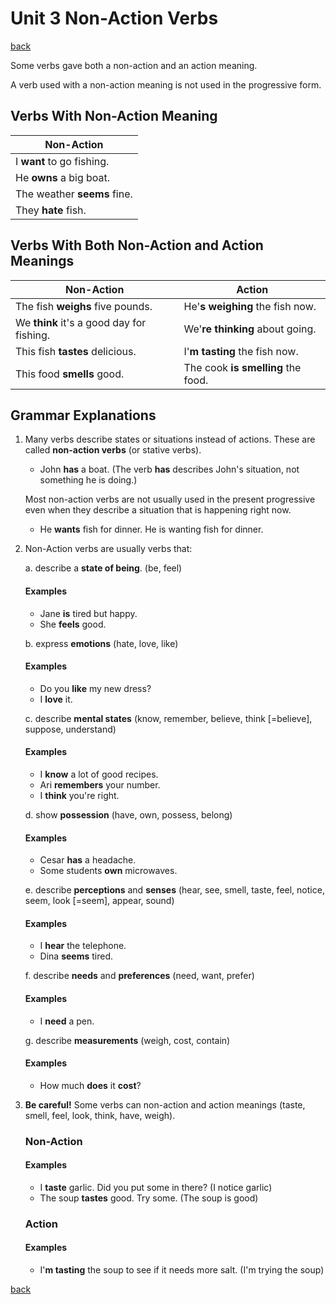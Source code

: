 # Unit 3 Non-Action Verbs

[back](../README.md)

Some verbs gave both a non-action and an action meaning.

A verb used with a non-action meaning is not used in the progressive form.

## Verbs With Non-Action Meaning

| Non-Action                  |
| --------------------------- |
| I **want** to go fishing.   |
| He **owns** a big boat.     |
| The weather **seems** fine. |
| They **hate** fish.         |

## Verbs With Both Non-Action and Action Meanings

| Non-Action                                | Action                             |
| ----------------------------------------- | ---------------------------------- |
| The fish **weighs** five pounds.          | He'**s weighing** the fish now.    |
| We **think** it's a good day for fishing. | We'**re thinking** about going.    |
| This fish **tastes** delicious.           | I'**m tasting** the fish now.      |
| This food **smells** good.                | The cook **is smelling** the food. |

## Grammar Explanations

1. Many verbs describe states or situations instead of actions. These are called **non-action verbs** (or stative verbs).

   - John **has** a boat. (The verb **has** describes John's situation, not something he is doing.)

   Most non-action verbs are not usually used in the present progressive even when they describe a situation that is happening right now.

   - He **wants** fish for dinner. He is wanting fish for dinner.

2. Non-Action verbs are usually verbs that:

   a. describe a **state of being**. (be, feel)

   #### Examples

   - Jane **is** tired but happy.
   - She **feels** good.

   b. express **emotions** (hate, love, like)

   #### Examples

   - Do you **like** my new dress?
   - I **love** it.

   c. describe **mental states** (know, remember, believe, think [=believe], suppose, understand)

   #### Examples

   - I **know** a lot of good recipes.
   - Ari **remembers** your number.
   - I **think** you're right.

   d. show **possession** (have, own, possess, belong)

   #### Examples

   - Cesar **has** a headache.
   - Some students **own** microwaves.

   e. describe **perceptions** and **senses** (hear, see, smell, taste, feel, notice, seem, look [=seem], appear, sound)

   #### Examples

   - I **hear** the telephone.
   - Dina **seems** tired.

   f. describe **needs** and **preferences** (need, want, prefer)

   #### Examples

   - I **need** a pen.

   g. describe **measurements** (weigh, cost, contain)

   #### Examples

   - How much **does** it **cost**?

3. **Be careful!** Some verbs can non-action and action meanings (taste, smell, feel, look, think, have, weigh).

   ### Non-Action

   #### Examples

   - I **taste** garlic. Did you put some in there? (I notice garlic)
   - The soup **tastes** good. Try some. (The soup is good)

   ### Action

   #### Examples

   - I'**m tasting** the soup to see if it needs more salt. (I'm trying the soup)

[back](../README.md)
